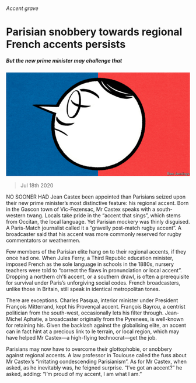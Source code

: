 ###### Accent grave

# Parisian snobbery towards regional French accents persists 

##### But the new prime minister may challenge that 

![image](images/20200718_EUD001_0.jpg) 

> Jul 18th 2020 

NO SOONER HAD Jean Castex been appointed than Parisians seized upon their new prime minister’s most distinctive feature: his regional accent. Born in the Gascon town of Vic-Fezensac, Mr Castex speaks with a south-western twang. Locals take pride in the “accent that sings”, which stems from Occitan, the local language. Yet Parisian mockery was thinly disguised. A Paris-Match journalist called it a “gravelly post-match rugby accent”. A broadcaster said that his accent was more commonly reserved for rugby commentators or weathermen.

Few members of the Parisian elite hang on to their regional accents, if they once had one. When Jules Ferry, a Third Republic education minister, imposed French as the sole language in schools in the 1880s, nursery teachers were told to “correct the flaws in pronunciation or local accent”. Dropping a northern ch’ti accent, or a southern drawl, is often a prerequisite for survival under Paris’s unforgiving social codes. French broadcasters, unlike those in Britain, still speak in identical metropolitan tones.


There are exceptions. Charles Pasqua, interior minister under President François Mitterrand, kept his Provençal accent. François Bayrou, a centrist politician from the south-west, occasionally lets his filter through. Jean-Michel Aphatie, a broadcaster originally from the Pyrenees, is well-known for retaining his. Given the backlash against the globalising elite, an accent can in fact hint at a precious link to le terrain, or local region, which may have helped Mr Castex—a high-flying technocrat—get the job.

Parisians may now have to overcome their glottophobie, or snobbery against regional accents. A law professor in Toulouse called the fuss about Mr Castex’s “irritating condescending Parisianism”. As for Mr Castex, when asked, as he inevitably was, he feigned surprise. “I’ve got an accent?” he asked, adding: “I’m proud of my accent, I am what I am.”

